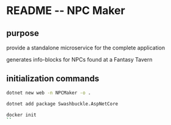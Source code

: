 # README -- NPC Maker

## purpose

provide a standalone microservice for the complete application

generates info-blocks for NPCs found at a Fantasy Tavern

## initialization commands

```bash
dotnet new web -n NPCMaker -o .

dotnet add package Swashbuckle.AspNetCore

docker init
``
